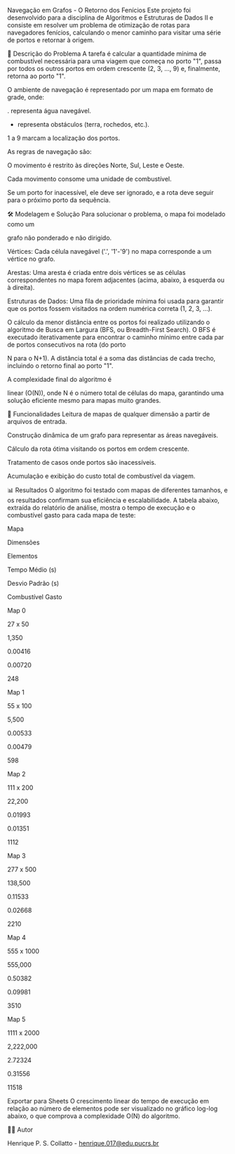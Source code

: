 Navegação em Grafos - O Retorno dos Fenícios
Este projeto foi desenvolvido para a disciplina de Algoritmos e Estruturas de Dados II e consiste em resolver um problema de otimização de rotas para navegadores fenícios, calculando o menor caminho para visitar uma série de portos e retornar à origem.

📝 Descrição do Problema
A tarefa é calcular a quantidade mínima de combustível necessária para uma viagem que começa no porto "1", passa por todos os outros portos em ordem crescente (2, 3, ..., 9) e, finalmente, retorna ao porto "1".

O ambiente de navegação é representado por um mapa em formato de grade, onde:

. representa água navegável.

* representa obstáculos (terra, rochedos, etc.).


1 a 9 marcam a localização dos portos.

As regras de navegação são:

O movimento é restrito às direções Norte, Sul, Leste e Oeste.

Cada movimento consome uma unidade de combustível.

Se um porto for inacessível, ele deve ser ignorado, e a rota deve seguir para o próximo porto da sequência.

🛠️ Modelagem e Solução
Para solucionar o problema, o mapa foi modelado como um 

grafo não ponderado e não dirigido.


Vértices: Cada célula navegável ('.', '1'-'9') no mapa corresponde a um vértice no grafo.


Arestas: Uma aresta é criada entre dois vértices se as células correspondentes no mapa forem adjacentes (acima, abaixo, à esquerda ou à direita).


Estruturas de Dados: Uma fila de prioridade mínima foi usada para garantir que os portos fossem visitados na ordem numérica correta (1, 2, 3, ...).

O cálculo da menor distância entre os portos foi realizado utilizando o algoritmo de Busca em Largura (BFS, ou Breadth-First Search). O BFS é executado iterativamente para encontrar o caminho mínimo entre cada par de portos consecutivos na rota (do porto 

N para o N+1). A distância total é a soma das distâncias de cada trecho, incluindo o retorno final ao porto "1".


A complexidade final do algoritmo é 

linear (O(N)), onde N é o número total de células do mapa, garantindo uma solução eficiente mesmo para mapas muito grandes.

🚀 Funcionalidades
Leitura de mapas de qualquer dimensão a partir de arquivos de entrada.

Construção dinâmica de um grafo para representar as áreas navegáveis.

Cálculo da rota ótima visitando os portos em ordem crescente.

Tratamento de casos onde portos são inacessíveis.

Acumulação e exibição do custo total de combustível da viagem.

📊 Resultados
O algoritmo foi testado com mapas de diferentes tamanhos, e os resultados confirmam sua eficiência e escalabilidade. A tabela abaixo, extraída do relatório de análise, mostra o tempo de execução e o combustível gasto para cada mapa de teste:


Mapa

Dimensões

Elementos

Tempo Médio (s)

Desvio Padrão (s)

Combustível Gasto

Map 0

27 x 50

1,350

0.00416

0.00720

248

Map 1

55 x 100

5,500

0.00533

0.00479

598

Map 2

111 x 200

22,200

0.01993

0.01351

1112

Map 3

277 x 500

138,500

0.11533

0.02668

2210

Map 4

555 x 1000

555,000

0.50382

0.09981

3510

Map 5

1111 x 2000

2,222,000

2.72324

0.31556

11518


Exportar para Sheets
O crescimento linear do tempo de execução em relação ao número de elementos pode ser visualizado no gráfico log-log abaixo, o que comprova a complexidade O(N) do algoritmo.


🧑‍💻 Autor

Henrique P. S. Collatto - henrique.017@edu.pucrs.br 
